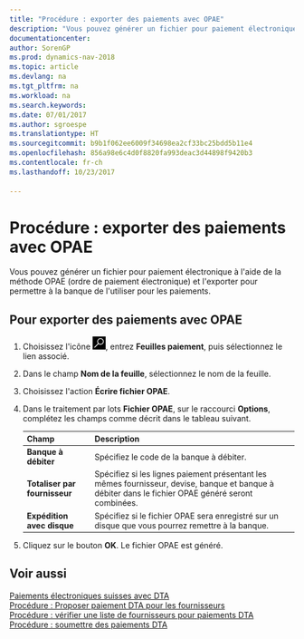 ```yaml
---
title: "Procédure : exporter des paiements avec OPAE"
description: "Vous pouvez générer un fichier pour paiement électronique à l'aide de la méthode OPAE (ordre de paiement électronique) et l'exporter pour permettre à la banque de l'utiliser pour les paiements."
documentationcenter: 
author: SorenGP
ms.prod: dynamics-nav-2018
ms.topic: article
ms.devlang: na
ms.tgt_pltfrm: na
ms.workload: na
ms.search.keywords: 
ms.date: 07/01/2017
ms.author: sgroespe
ms.translationtype: HT
ms.sourcegitcommit: b9b1f062ee6009f34698ea2cf33bc25bdd5b11e4
ms.openlocfilehash: 856a98e6c4d0f8820fa993deac3d44898f9420b3
ms.contentlocale: fr-ch
ms.lasthandoff: 10/23/2017

---
```

# <a name="how-to-export-payments-using-ezag"></a>Procédure : exporter des paiements avec OPAE
Vous pouvez générer un fichier pour paiement électronique à l'aide de la méthode OPAE (ordre de paiement électronique) et l'exporter pour permettre à la banque de l'utiliser pour les paiements.  

## <a name="to-export-payments-using-ezag"></a>Pour exporter des paiements avec OPAE  

1.  Choisissez l'icône ![Page ou état pour la recherche](../../media/ui-search/search_small.png "icône Page ou état pour la recherche"), entrez **Feuilles paiement**, puis sélectionnez le lien associé.  
2.  Dans le champ **Nom de la feuille**, sélectionnez le nom de la feuille.  
3.  Choisissez l'action **Écrire fichier OPAE**.  
4.  Dans le traitement par lots **Fichier OPAE**, sur le raccourci **Options**, complétez les champs comme décrit dans le tableau suivant.  

    |Champ|Description|  
    |---------------------------------|---------------------------------------|  
    |**Banque à débiter**|Spécifiez le code de la banque à débiter.|  
    |**Totaliser par fournisseur**|Spécifiez si les lignes paiement présentant les mêmes fournisseur, devise, banque et banque à débiter dans le fichier OPAE généré seront combinées.|  
    |**Expédition avec disque**|Spécifiez si le fichier OPAE sera enregistré sur un disque que vous pourrez remettre à la banque.|  

5.  Cliquez sur le bouton **OK**. Le fichier OPAE est généré.  

## <a name="see-also"></a>Voir aussi  
 [Paiements électroniques suisses avec DTA](swiss-electronic-payments-using-dta.md)   
 [Procédure : Proposer paiement DTA pour les fournisseurs](how-to-suggest-dta-payment-for-vendors.md)   
 [Procédure : vérifier une liste de fournisseurs pour paiements DTA](how-to-verify-a-list-of-vendors-for-dta-payments.md)   
 [Procédure : soumettre des paiements DTA](how-to-submit-dta-payments.md) 

